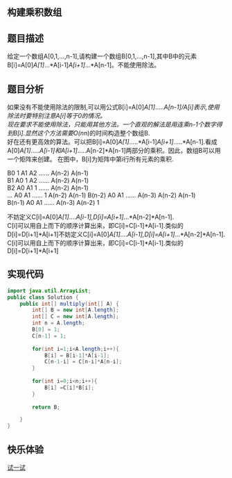 ## 构建乘积数组  
## 题目描述  
给定一个数组A[0,1,...,n-1],请构建一个数组B[0,1,...,n-1],其中B中的元素B[i]=A[0]*A[1]*...*A[i-1]*A[i+1]*...*A[n-1]。不能使用除法。  
## 题目分析  
如果没有不能使用除法的限制,可以用公式B[i]=A[0]*A[1]*.....*A[n-1]/A[i]表示,使用除法时要特别注意A[i]等于0的情况。  
现在要求不能使用除法，只能用其他方法。一个直观的解法是用连乘n-1个数字得到B[i].显然这个方法需要O(n*n)的时间构造整个数组B.  
好在还有更高效的算法。可以把B[i]=A[0]*A[1]*.....*A[i-1]*A[i+1]*.....*A[n-1].看成A[0]*A[1]*.....*A[i-1]和A[i+1]*.....A[n-2]*A[n-1]两部分的乘积。因此，数组B可以用一个矩阵来创建。
在图中，B[i]为矩阵中第i行所有元素的乘积.  
  
B0        1     A1      A2        ......     A(n-2)   A(n-1)  
B1        A0    1       A2        ......     A(n-2)   A(n-1)   
B2        A0    A1      1         ......     A(n-2)   A(n-1)   
...       A0    A1      ......     1         A(n-2)   A(n-1) 
B(n-2)    A0    A1      ......    A(n-3)     A(n-2)   A(n-1)   
B(n-1)    A0    A1      ......    A(n-3)     A(n-2)    1    
  
不妨定义C[i]=A[0]*A[1]*....*A[i-1],D[i]=A[i+1]*...*A[n-2]*A[n-1].  
C[i]可以用自上而下的顺序计算出来，即C[i]=C[i-1]*A[i-1].类似的  
D[i]=D[i+1]*A[i+1]不妨定义C[i]=A[0]*A[1]*....*A[i-1],D[i]=A[i+1]*...*A[n-2]*A[n-1].  
C[i]可以用自上而下的顺序计算出来，即C[i]=C[i-1]*A[i-1].类似的  
D[i]=D[i+1]*A[i+1]  
## 实现代码  
```Java 
import java.util.ArrayList;
public class Solution {
    public int[] multiply(int[] A) {
        int[] B = new int[A.length];
        int[] C = new int[A.length];
		int n = A.length;
		B[0] = 1;
		C[n-1] = 1;
		
		for(int i=1;i<A.length;i++){
			B[i] = B[i-1]*A[i-1];	
			C[n-1-i] = C[n-i]*A[n-i];
		}
	
		for(int i=0;i<n;i++){
			B[i] =C[i]*B[i];
		}			
		
		return B;

    }
}
```
## 快乐体验 
[试一试](https://www.nowcoder.com/practice/94a4d381a68b47b7a8bed86f2975db46?tpId=13&tqId=11204&tPage=3&rp=3&ru=/ta/coding-interviews&qru=/ta/coding-interviews/question-ranking)
